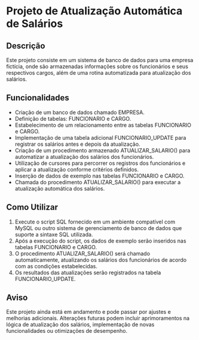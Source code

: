 # Projeto de Atualização Automática de Salários

## Descrição

Este projeto consiste em um sistema de banco de dados para uma empresa fictícia, onde são armazenadas informações sobre os funcionários e seus respectivos cargos, além de uma rotina automatizada para atualização dos salários.

## Funcionalidades

- Criação de um banco de dados chamado EMPRESA.
- Definição de tabelas: FUNCIONARIO e CARGO.
- Estabelecimento de um relacionamento entre as tabelas FUNCIONARIO e CARGO.
- Implementação de uma tabela adicional FUNCIONARIO_UPDATE para registrar os salários antes e depois da atualização.
- Criação de um procedimento armazenado ATUALIZAR_SALARIO() para automatizar a atualização dos salários dos funcionários.
- Utilização de cursores para percorrer os registros dos funcionários e aplicar a atualização conforme critérios definidos.
- Inserção de dados de exemplo nas tabelas FUNCIONARIO e CARGO.
- Chamada do procedimento ATUALIZAR_SALARIO() para executar a atualização automática dos salários.

## Como Utilizar

1. Execute o script SQL fornecido em um ambiente compatível com MySQL ou outro sistema de gerenciamento de banco de dados que suporte a sintaxe SQL utilizada.
2. Após a execução do script, os dados de exemplo serão inseridos nas tabelas FUNCIONARIO e CARGO.
3. O procedimento ATUALIZAR_SALARIO() será chamado automaticamente, atualizando os salários dos funcionários de acordo com as condições estabelecidas.
4. Os resultados das atualizações serão registrados na tabela FUNCIONARIO_UPDATE.

## Aviso

Este projeto ainda está em andamento e pode passar por ajustes e melhorias adicionais. Alterações futuras podem incluir aprimoramentos na lógica de atualização dos salários, implementação de novas funcionalidades ou otimizações de desempenho.
